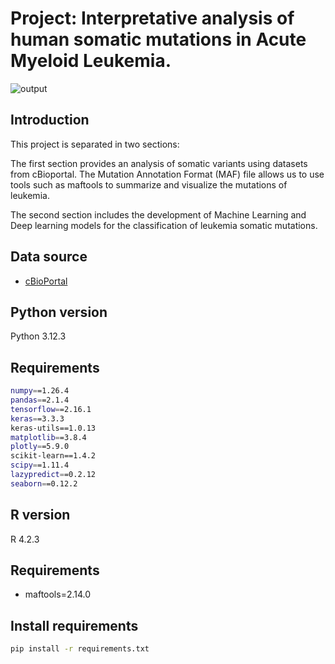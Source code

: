 # Project: Interpretative analysis of human somatic mutations in Acute Myeloid Leukemia.
![output](https://github.com/user-attachments/assets/6465134d-f158-499b-8ed5-8cdaab94bba9)

## Introduction
This project is separated in two sections:

The first section provides an analysis of somatic variants using datasets from cBioportal. The Mutation Annotation Format (MAF) file allows us to use tools such as maftools to summarize and visualize the mutations of leukemia.

The second section includes the development of Machine Learning and Deep learning models for the classification of leukemia somatic mutations.

## Data source
- [cBioPortal](https://www.cbioportal.org/datasets)

## Python version
Python 3.12.3

## Requirements 
 ```bash
numpy==1.26.4
pandas==2.1.4
tensorflow==2.16.1
keras==3.3.3
keras-utils==1.0.13
matplotlib==3.8.4
plotly==5.9.0
scikit-learn==1.4.2           
scipy==1.11.4 
lazypredict==0.2.12                
seaborn==0.12.2                  
```

## R version
R 4.2.3

## Requirements
- maftools=2.14.0

## Install requirements
```bash
pip install -r requirements.txt

